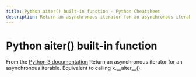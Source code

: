 ```yaml
---
title: Python aiter() built-in function - Python Cheatsheet
description: Return an asynchronous iterator for an asynchronous iterable. Equivalent to calling x.__aiter__().
---
```


# Python aiter() built-in function

<base-disclaimer>
  <base-disclaimer-title>
    From the <a target="_blank" href="https://docs.python.org/3/library/functions.html#aiter">Python 3 documentation</a>
  </base-disclaimer-title>
  <base-disclaimer-content>
    Return an asynchronous iterator for an asynchronous iterable. Equivalent to calling x.__aiter__().
  </base-disclaimer-content>
</base-disclaimer>

<!-- remove this tag to start editing this page -->
<empty-section />
<!-- remove this tag to start editing this page -->
